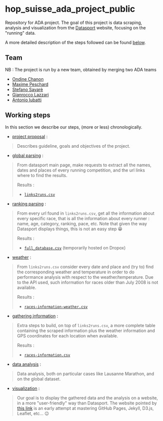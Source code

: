 # hop_suisse_ada_project_public         

Repository for ADA project.
The goal of this project is data scraping, analysis and visualization from the
[Datasport](https://www.datasport.com) website, focusing on the "running" data.

A more detailed description of the steps followed can be found
[below](#working-steps).


## Team

NB : The project is run by a new team, obtained by merging two ADA teams 

- [Ondine Chanon](https://github.com/ochanon)
- [Maxime Peschard](https://github.com/maximepeschard)
- [Stefano Savarè](https://github.com/deatinor)
- [Gianrocco Lazzari](https://github.com/ggrrll)
- [Antonio Iubatti](https://github.com/antonioiubatti93)


## Working steps

In this section we describe our steps, (more or less) chronologically.

* [project proposal](1-project_proposal/project_proposal_hop_suisse.md) :

> Describes guideline, goals and objectives of the project.

* [global parsing](2-global_parsing/global_parsing.ipynb) :

> From datasport main page, make requests to extract all the names, dates and
> places of every running competition, and the url links where to find the
> results.
>
> Results :
> * [`links2runs.csv`](datasets/links2runs.csv)

* [ranking parsing](3-ranking_parsing/parsing_datasport.ipynb) : 

> From every url found in `links2runs.csv`, get all the information about every
> specific race, that is all the information about every runner : name, age,
> category, ranking, pace, etc. Note that given the way Datasport displays
> things, this is not an easy step :grin:
>
> Results :
> * [`full_database.csv`](https://www.dropbox.com/s/tt9z5bik6uqndbz/full_database.csv?dl=0) (temporarily hosted on Dropox)

* [weather](4-weather/weather_utils.py) :

> From `links2runs.csv` consider every date and place and (try to) find the corresponding
> weather and temperature in order to do performance analysis with respect to the
> weather/temperature. Due to the API used, such information for races older than
> July 2008 is not available.
> 
> Results :
> * [`races-information-weather.csv`](datasets/races-information-weather.csv)

* [gathering information](5-gathering_information/races_information.ipynb) :

> Extra steps to build, on top of `links2runs.csv`, a more complete table
> containing the scraped information plus the weather information and GPS
> coordinates for each location when available.
> 
> Results :
> * [`races-information.csv`](datasets/races-information.csv)

* [data analysis](6-data_analysis) :

> Data analysis, both on particular cases like Lausanne Marathon, and on the
> global dataset.

* [visualization](7-visualization) :

> Our goal is to display the gathered data and the analysis on a website, in a
> more "user-friendly" way than Datasport. The website pointed by [this
> link](https://hopsuisse.github.io) is an early attempt at mastering GitHub
> Pages, Jekyll, D3.js, Leaflet, etc... :wink:

